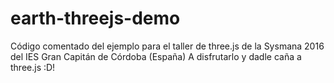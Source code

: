 # earth-threejs-demo
Código comentado del ejemplo para el taller de three.js de la Sysmana 2016 del IES Gran Capitán de Córdoba (España)
A disfrutarlo y dadle caña a three.js :D!
